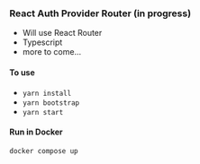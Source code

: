 ### React Auth Provider Router (in progress)

- Will use React Router
- Typescript
- more to come...

#### To use

- `yarn install`
- `yarn bootstrap`
- `yarn start`

#### Run in Docker

`docker compose up`

